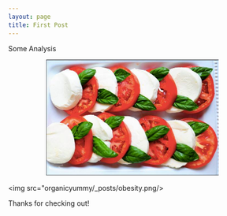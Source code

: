 ```yaml
---
layout: page
title: First Post
---
```

Some Analysis
<p align="center">
  <img src="https://github.com/YuliannkA/organicyummy/blob/master/26239747_10155307377853862_341052500780276107_n.jpg" width="350"/>
  
  
  <img src="organicyummy/_posts/obesity.png/>
  
</p>

Thanks for checking out!
